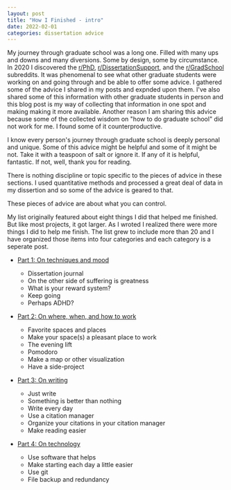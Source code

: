 ```yaml
---
layout: post
title: "How I Finished - intro"
date: 2022-02-01
categories: dissertation advice
---
```


My journey through graduate school was a long one. Filled with many ups and downs and many diversions. Some by design, some by circumstance. In 2020 I discovered the [r/PhD](https://www.reddit.com/r/PhD/), [r/DissertationSupport](https://www.reddit.com/r/PhD/), and the [r/GradSchool](https://www.reddit.com/r/PhD/) subreddits. It was phenomenal to see what other graduate students were working on and going through and be able to offer some advice. I gathered some of the advice I shared in my posts and expnded upon them. I've also shared some of this information with other graduate students in person and this blog post is my way of collecting that information in one spot and making making it more available. Another reason I am sharing this advice because some of the collected wisdom on "how to do graduate school" did not work for me. I found some of it counterproductive.

I know every person's journey through graduate school is deeply personal and unique. Some of this advice might be helpful and some of it might be not. Take it with a teaspoon of salt or ignore it. If any of it is helpful, fantastic. If not, well, thank you for reading.

There is nothing discipline or topic specific to the pieces of advice in these sections. I used quantitative methods and processed a great deal of data in my dissertion and so some of the advice is geared to that. 

These pieces of advice are about what you can control. 


My list originally featured about eight things I did that helped me finished. But like most projects, it got larger. As I wroted I realized there were more things I did to help me finish. The list grew to include more than 20 and I have organized those items into four categories and each category is a seperate post.

- [Part 1: On techniques and mood](/blog/2022/02/01/how-i-finished_part_1)
    - Dissertation journal
    - On the other side of suffering is greatness
    - What is your reward system?
    - Keep going
    - Perhaps ADHD?

- [Part 2: On where, when, and how to work](/blog/2022/02/01/how-i-finished_part_2)
    - Favorite spaces and places
    - Make your space(s) a pleasant place to work
    - The evening lift
    - Pomodoro
    - Make a map or other visualization
    - Have a side-project

- [Part 3: On writing](/blog/2022/02/01/how-i-finished_part_3)
    - Just write
    - Something is better than nothing
    - Write every day
    - Use a citation manager
    - Organize your citations in your citation manager
    - Make reading easier

- [Part 4: On technology](/blog/2022/02/01/how-i-finished_part_4)
    - Use software that helps
    - Make starting each day a little easier
    - Use git
    - File backup and redundancy